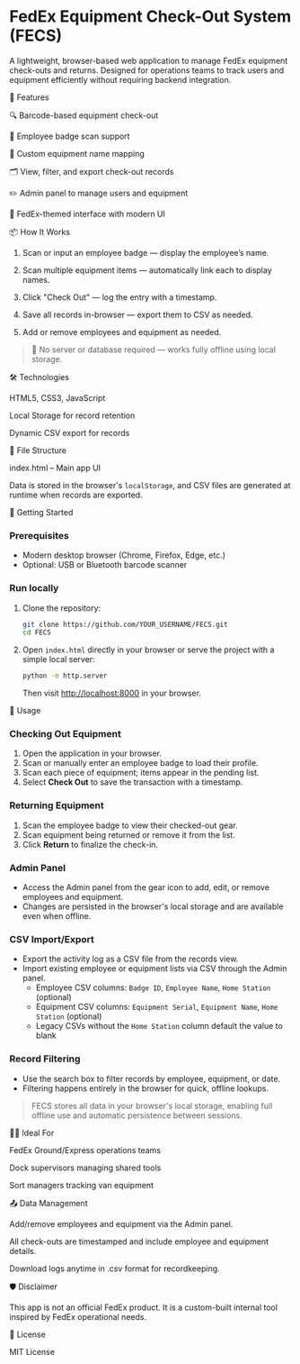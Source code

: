 # FedEx Equipment Check-Out System (FECS)

A lightweight, browser-based web application to manage FedEx equipment check-outs and returns. Designed for operations teams to track users and equipment efficiently without requiring backend integration.

🚀 Features

🔍 Barcode-based equipment check-out

🧑 Employee badge scan support

🧰 Custom equipment name mapping

🗂️ View, filter, and export check-out records

✏️ Admin panel to manage users and equipment

🎨 FedEx-themed interface with modern UI


📦 How It Works

1. Scan or input an employee badge — display the employee’s name.


2. Scan multiple equipment items — automatically link each to display names.


3. Click "Check Out" — log the entry with a timestamp.


4. Save all records in-browser — export them to CSV as needed.


5. Add or remove employees and equipment as needed.



> 📝 No server or database required — works fully offline using local storage.



🛠 Technologies

HTML5, CSS3, JavaScript

Local Storage for record retention

Dynamic CSV export for records


📁 File Structure

index.html – Main app UI

Data is stored in the browser's `localStorage`, and CSV files are generated at runtime when records are exported.

🏁 Getting Started

### Prerequisites

- Modern desktop browser (Chrome, Firefox, Edge, etc.)
- Optional: USB or Bluetooth barcode scanner

### Run locally

1. Clone the repository:
   ```bash
   git clone https://github.com/YOUR_USERNAME/FECS.git
   cd FECS
   ```
2. Open `index.html` directly in your browser or serve the project with a simple local server:
   ```bash
   python -m http.server
   ```
   Then visit [http://localhost:8000](http://localhost:8000) in your browser.

📖 Usage

### Checking Out Equipment
1. Open the application in your browser.
2. Scan or manually enter an employee badge to load their profile.
3. Scan each piece of equipment; items appear in the pending list.
4. Select **Check Out** to save the transaction with a timestamp.

### Returning Equipment
1. Scan the employee badge to view their checked-out gear.
2. Scan equipment being returned or remove it from the list.
3. Click **Return** to finalize the check-in.

### Admin Panel
- Access the Admin panel from the gear icon to add, edit, or remove employees and equipment.
- Changes are persisted in the browser's local storage and are available even when offline.

### CSV Import/Export
- Export the activity log as a CSV file from the records view.
- Import existing employee or equipment lists via CSV through the Admin panel.
  - Employee CSV columns: `Badge ID`, `Employee Name`, `Home Station` (optional)
  - Equipment CSV columns: `Equipment Serial`, `Equipment Name`, `Home Station` (optional)
  - Legacy CSVs without the `Home Station` column default the value to blank

### Record Filtering
- Use the search box to filter records by employee, equipment, or date.
- Filtering happens entirely in the browser for quick, offline lookups.

> FECS stores all data in your browser's local storage, enabling full offline use and automatic persistence between sessions.

🧑‍💼 Ideal For

FedEx Ground/Express operations teams

Dock supervisors managing shared tools

Sort managers tracking van equipment


📤 Data Management

Add/remove employees and equipment via the Admin panel.

All check-outs are timestamped and include employee and equipment details.

Download logs anytime in .csv format for recordkeeping.


🛡️ Disclaimer

This app is not an official FedEx product. It is a custom-built internal tool inspired by FedEx operational needs.

📄 License

MIT License
